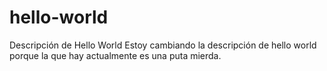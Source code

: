 # hello-world
Descripción de Hello World
Estoy cambiando la descripción de hello world porque la que hay actualmente es una puta mierda.
